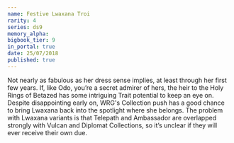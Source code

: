 ```yaml
---
name: Festive Lwaxana Troi
rarity: 4
series: ds9
memory_alpha:
bigbook_tier: 9
in_portal: true
date: 25/07/2018
published: true
---
```


Not nearly as fabulous as her dress sense implies, at least through her first few years. If, like Odo, you’re a secret admirer of hers, the heir to the Holy Rings of Betazed has some intriguing Trait potential to keep an eye on. Despite disappointing early on, WRG's Collection push has a good chance to bring Lwaxana back into the spotlight where she belongs. The problem with Lwaxana variants is that Telepath and Ambassador are overlapped strongly with Vulcan and Diplomat Collections, so it’s unclear if they will ever receive their own due.
